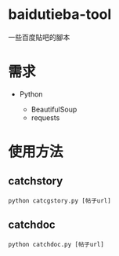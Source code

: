 # baidutieba-tool

一些百度貼吧的腳本

# 需求

* Python
    
    - BeautifulSoup
    - requests

# 使用方法

## catchstory

```
python catcgstory.py [帖子url]
```

## catchdoc

```
python catchdoc.py [帖子url]
```

